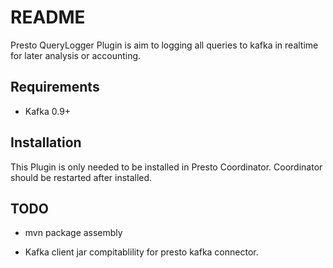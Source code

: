 # README

Presto QueryLogger Plugin is aim to logging all queries to kafka in realtime for later analysis or accounting.

## Requirements

* Kafka 0.9+

## Installation

This Plugin is only needed to be installed in Presto Coordinator. Coordinator should be restarted after installed.

## TODO

* mvn package assembly

* Kafka client jar compitablility for presto kafka connector.